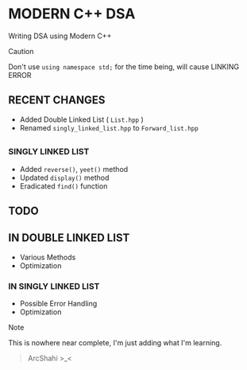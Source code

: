 # MODERN C++ DSA 

Writing DSA using Modern C++
>[!CAUTION]
Don't use `using namespace std;` for the time being, will cause LINKING ERROR

## RECENT CHANGES
- Added Double Linked List ( `List.hpp` )
- Renamed `singly_linked_list.hpp` to `Forward_list.hpp` 

## 
### SINGLY LINKED LIST
- Added `reverse()`, `yeet()` method
- Updated `display()` method
- Eradicated `find()` function 


## TODO

## IN DOUBLE LINKED LIST
- Various Methods
- Optimization

### IN SINGLY LINKED LIST
- Possible Error Handling
- Optimization 



>[!note]
This is nowhere near complete, I'm just adding what I'm learning.


 > ArcShahi >_<



